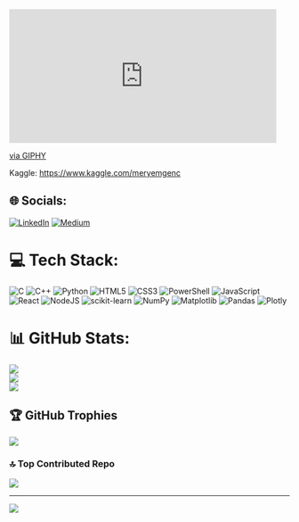 <iframe src="https://giphy.com/embed/3o7TKyH7Ur3kvjGa5y" width="480" height="240" frameBorder="0" class="giphy-embed" allowFullScreen></iframe><p><a href="https://giphy.com/gifs/a24-ex-machina-3o7TKyH7Ur3kvjGa5y">via GIPHY</a></p>

Kaggle: https://www.kaggle.com/meryemgenc


## 🌐 Socials:
[![LinkedIn](https://img.shields.io/badge/LinkedIn-%230077B5.svg?logo=linkedin&logoColor=white)](https://linkedin.com/in/https://www.linkedin.com/in/meryem-gencali-a0ba72231/) [![Medium](https://img.shields.io/badge/Medium-12100E?logo=medium&logoColor=white)](https://medium.com/@https://medium.com/@merymgencc) 

# 💻 Tech Stack:
![C](https://img.shields.io/badge/c-%2300599C.svg?style=for-the-badge&logo=c&logoColor=white) ![C++](https://img.shields.io/badge/c++-%2300599C.svg?style=for-the-badge&logo=c%2B%2B&logoColor=white) ![Python](https://img.shields.io/badge/python-3670A0?style=for-the-badge&logo=python&logoColor=ffdd54) ![HTML5](https://img.shields.io/badge/html5-%23E34F26.svg?style=for-the-badge&logo=html5&logoColor=white) ![CSS3](https://img.shields.io/badge/css3-%231572B6.svg?style=for-the-badge&logo=css3&logoColor=white) ![PowerShell](https://img.shields.io/badge/PowerShell-%235391FE.svg?style=for-the-badge&logo=powershell&logoColor=white) ![JavaScript](https://img.shields.io/badge/javascript-%23323330.svg?style=for-the-badge&logo=javascript&logoColor=%23F7DF1E) ![React](https://img.shields.io/badge/react-%2320232a.svg?style=for-the-badge&logo=react&logoColor=%2361DAFB) ![NodeJS](https://img.shields.io/badge/node.js-6DA55F?style=for-the-badge&logo=node.js&logoColor=white) ![scikit-learn](https://img.shields.io/badge/scikit--learn-%23F7931E.svg?style=for-the-badge&logo=scikit-learn&logoColor=white) ![NumPy](https://img.shields.io/badge/numpy-%23013243.svg?style=for-the-badge&logo=numpy&logoColor=white) ![Matplotlib](https://img.shields.io/badge/Matplotlib-%23ffffff.svg?style=for-the-badge&logo=Matplotlib&logoColor=black) ![Pandas](https://img.shields.io/badge/pandas-%23150458.svg?style=for-the-badge&logo=pandas&logoColor=white) ![Plotly](https://img.shields.io/badge/Plotly-%233F4F75.svg?style=for-the-badge&logo=plotly&logoColor=white)
# 📊 GitHub Stats:
![](https://github-readme-stats.vercel.app/api?username=meryemgenc&theme=dark&hide_border=false&include_all_commits=true&count_private=false)<br/>
![](https://github-readme-streak-stats.herokuapp.com/?user=meryemgenc&theme=dark&hide_border=false)<br/>
![](https://github-readme-stats.vercel.app/api/top-langs/?username=meryemgenc&theme=dark&hide_border=false&include_all_commits=true&count_private=false&layout=compact)

## 🏆 GitHub Trophies
![](https://github-profile-trophy.vercel.app/?username=meryemgenc&theme=darkhub&no-frame=false&no-bg=true&margin-w=4)

### 🔝 Top Contributed Repo
![](https://github-contributor-stats.vercel.app/api?username=meryemgenc&limit=5&theme=dark&combine_all_yearly_contributions=true)

---
[![](https://visitcount.itsvg.in/api?id=meryemgenc&icon=0&color=0)](https://visitcount.itsvg.in)

<!-- Proudly created with GPRM ( https://gprm.itsvg.in ) -->
